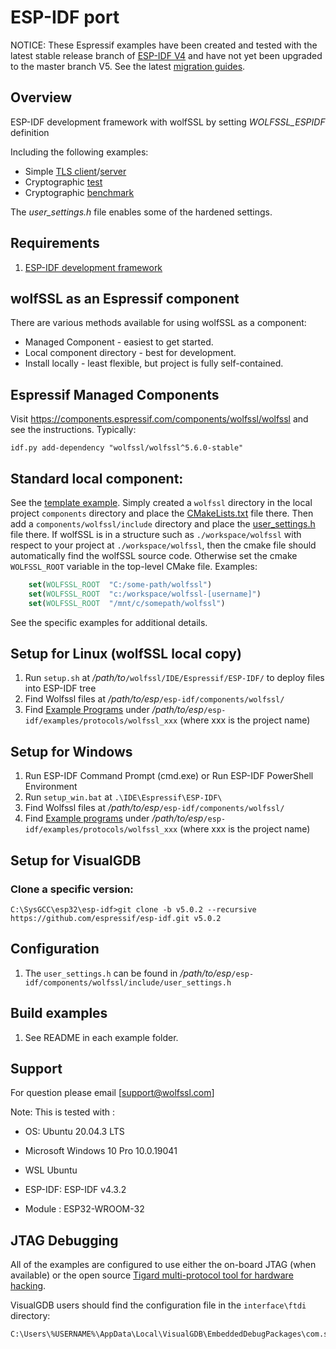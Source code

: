 # ESP-IDF port

NOTICE: These Espressif examples have been created and tested with the latest stable release branch of 
[ESP-IDF V4](https://docs.espressif.com/projects/esp-idf/en/v4.4.1/esp32/get-started/index.html)
and have not yet been upgraded to the master branch V5. 
See the latest [migration guides](https://docs.espressif.com/projects/esp-idf/en/latest/esp32/migration-guides/index.html).

## Overview

 ESP-IDF development framework with wolfSSL by setting *WOLFSSL_ESPIDF* definition

Including the following examples:

* Simple [TLS client](./examples/wolfssl_client/)/[server](./examples/wolfssl_server/)
* Cryptographic [test](./examples/wolfssl_test/)
* Cryptographic [benchmark](./examples/wolfssl_benchmark/)

 The *user_settings.h* file enables some of the hardened settings.

## Requirements

 1. [ESP-IDF development framework](https://docs.espressif.com/projects/esp-idf/en/latest/get-started/)

## wolfSSL as an Espressif component

There are various methods available for using wolfSSL as a component:

* Managed Component - easiest to get started.
* Local component directory - best for development.
* Install locally - least flexible, but project is fully self-contained.

## Espressif Managed Components

Visit https://components.espressif.com/components/wolfssl/wolfssl and see the instructions. Typically:

```
idf.py add-dependency "wolfssl/wolfssl^5.6.0-stable"
```

## Standard local component:

See the [template example](./examples/template/README.md). Simply created a `wolfssl` directory in the
local project `components` directory and place the [CMakeLists.txt](./examples/template/components/CMakeLists.txt)
file there. Then add a `components/wolfssl/include` directory and place the [user_settings.h](/examples/template/components/wolfssl/include/user_settings.h)
file there. If wolfSSL is in a structure such as `./workspace/wolfssl` with respect to your project at `./workspace/wolfssl`,
then the cmake file should automatically find the wolfSSL source code. Otherwise set the cmake `WOLFSSL_ROOT` variable
in the top-level CMake file. Examples:

```cmake
    set(WOLFSSL_ROOT  "C:/some-path/wolfssl")
    set(WOLFSSL_ROOT  "c:/workspace/wolfssl-[username]")
    set(WOLFSSL_ROOT  "/mnt/c/somepath/wolfssl")
```

See the specific examples for additional details.

## Setup for Linux (wolfSSL local copy)

 1. Run `setup.sh` at _/path/to_`/wolfssl/IDE/Espressif/ESP-IDF/` to deploy files into ESP-IDF tree  
 2. Find Wolfssl files at _/path/to/esp_`/esp-idf/components/wolfssl/`
 3. Find [Example Programs](https://github.com/wolfSSL/wolfssl/tree/master/IDE/Espressif/ESP-IDF/examples) under _/path/to/esp_`/esp-idf/examples/protocols/wolfssl_xxx` (where xxx is the project name)

## Setup for Windows

 1. Run ESP-IDF Command Prompt (cmd.exe) or Run ESP-IDF PowerShell Environment
 2. Run `setup_win.bat` at `.\IDE\Espressif\ESP-IDF\`
 3. Find Wolfssl files at _/path/to/esp_`/esp-idf/components/wolfssl/`
 4. Find [Example programs](https://github.com/wolfSSL/wolfssl/tree/master/IDE/Espressif/ESP-IDF/examples) under _/path/to/esp_`/esp-idf/examples/protocols/wolfssl_xxx` (where xxx is the project name)

## Setup for VisualGDB

### Clone a specific version:

```
C:\SysGCC\esp32\esp-idf>git clone -b v5.0.2 --recursive https://github.com/espressif/esp-idf.git v5.0.2
```

## Configuration

 1. The `user_settings.h` can be found in _/path/to/esp_`/esp-idf/components/wolfssl/include/user_settings.h`

## Build examples

 1. See README in each example folder.

## Support

 For question please email [support@wolfssl.com]

 Note: This is tested with :  
   - OS: Ubuntu 20.04.3 LTS
   - Microsoft Windows 10 Pro 10.0.19041 
   - WSL Ubuntu

   - ESP-IDF: ESP-IDF v4.3.2
   - Module : ESP32-WROOM-32

## JTAG Debugging

All of the examples are configured to use either the on-board JTAG (when available) or
the open source [Tigard multi-protocol tool for hardware hacking](https://github.com/tigard-tools/tigard).

VisualGDB users should find the configuration file in the `interface\ftdi` directory:

```
C:\Users\%USERNAME%\AppData\Local\VisualGDB\EmbeddedDebugPackages\com.sysprogs.esp32.core\share\openocd\scripts\interface\ftdi
```
